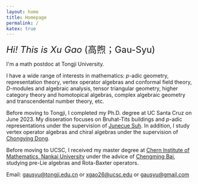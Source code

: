 ```yaml
---
layout: home
title: Homepage
permalink: /
katex: true
---
```


<font size="5">*Hi! This is Xu Gao* (高煦；Gau-Syu)</font>

I'm a math postdoc at Tongji University.

I have a wide range of interests in mathematics: $p$-adic geometry, representation theory, vertex operator algebras and conformal field theory, $D$-modules and algebraic analysis, tensor triangular geometry, higher category theory and homotopical algebras, complex algebraic geometry and transcendental number theory, etc. 

Before moving to Tongji, I completed my Ph.D. degree at UC Santa Cruz on June 2023. My disseration focuses on Bruhat-Tits buildings and $p$-adic representations under the supervision of [Junecue Suh](https://www.math.ucsc.edu/people/faculty.php?uid=jusuh). In addition, I study vertex operator algebras and chiral algebras under the supervision of [Chongying Dong](https://www.math.ucsc.edu/people/faculty.php?uid=dong).

Before moving to UCSC, I received my master degree at [Chern Institute of Mathematics, Nankai University](http://en.cim.nankai.edu.cn/) under the advice of [Chengming Bai](http://en.cim.nankai.edu.cn/info/1142/1295.htm), studying pre-Lie algebras and Rota-Baxter operators. 

Email: <gausyu@tongji.edu.cn> or <xgao26@ucsc.edu> or <gausyu@gmail.com>

